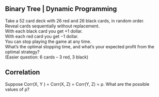 ## Binary Tree | Dynamic Programming
Take a 52 card deck with 26 red and 26 black cards, in random order. Reveal cards sequentially without replacement.\
With each black card you get +1 dollar.\
With each red card you get −1 dollar.\
You can stop playing the game at any time.\
What’s the optimal stopping time, and what’s your expected profit from the optimal strategy?\
(Easier question: 6 cards – 3 red, 3 black)

## Correlation
Suppose Corr(X, Y ) = Corr(X, Z) = Corr(Y, Z) = ρ. What are the possible values of ρ?
